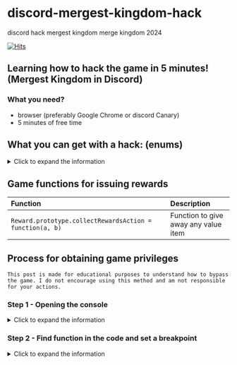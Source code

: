 # discord-mergest-kingdom-hack
discord hack mergest kingdom merge kingdom 2024

[![Hits](https://hits.sh/github.com/NotMeCJ/discord-mergest-kingdom-hack.svg?color=cc1111)](https://hits.sh/github.com/NotMeCJ/discord-mergest-kingdom-hack/)

## Learning how to hack the game in 5 minutes! (Mergest Kingdom in Discord)

### What you need?
- browser (preferably Google Chrome or discord Canary)
- 5 minutes of free time 
 
 
## What you can get with a hack: (enums)
<details> 
  <summary>Click to expand the information</summary>
 
| Parameter |   Is reward   | Description                |
| :-------- | :------- | :------------------------- |
| `coins` | True | Yellow coins |
| `rubies` | True | Purple gems |
| `wands` | True | Keys to discover new worlds |
| `energy` | True | Energy for activities |
</details>
 
## Game functions for issuing rewards
 
| Function |    | Description                               |
| :-------- | :----- |:------------------------------------------|
| `Reward.prototype.collectRewardsAction = function(a, b)`      | | Function to give away any value item       |

## Process for obtaining game privileges
```
This post is made for educational purposes to understand how to bypass the game. I do not encourage using this method and am not responsible for your actions.
```
 
### Step 1 - Opening the console
<details>
  <summary>Click to expand the information</summary>
 
1) Join any voice channel and start the activity
2) Open the browser console `(F12, Ctrl+Shift+I or Cmd+Opt+I)`
3) Go to the `Console` tab
 
</details>

### Step 2 - Find function in the code and set a breakpoint
<details>
  <summary>Click to expand the information</summary>
 
1) Find the file `game-vX.X.X.js` and open it

 
### Step 3 - Bypassing the game
<details>
  <summary>Click to expand the information</summary>
 
1) Find any resource on the map
 
   ![find](images_3_1.png)
2) Click on it and you will see information in the `Scope` window
   ![find](images_3_2.png)
4) Click on the triangles where it says `this` and go to `values`
   ![find](images_3_3.png)
5) ^ In the `value` field, enter the value you want to issue
6) Press 1 and then 2 in sequence
   ![find](image_3_4.png)
7) Watch as the items start being issued
 
</details>


### Result 🎉
 
If you did everything correctly, you should see the items you specified.
 
## Star the repo!!! ⭐
 
If I was able to help you, please star the repository. This will help me in my further work.
 
<h3> Important: This material is made for educational purposes only. I do not encourage using this method and am not responsible for your actions. </h3>
